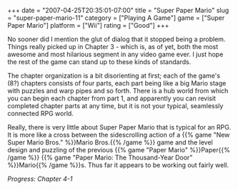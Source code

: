 +++
date = "2007-04-25T20:35:01-07:00"
title = "Super Paper Mario"
slug = "super-paper-mario-11"
category = ["Playing A Game"]
game = ["Super Paper Mario"]
platform = ["Wii"]
rating = ["Good"]
+++

No sooner did I mention the glut of dialog that it stopped being a problem.  Things really picked up in Chapter 3 - which is, as of yet, both the most awesome and most hilarious segment in any video game ever.  I just hope the rest of the game can stand up to these kinds of standards.

The chapter organization is a bit disorienting at first; each of the game's (8?) chapters consists of four parts, each part being like a big Mario stage with puzzles and warp pipes and so forth.  There is a hub world from which you can begin each chapter from part 1, and apparently you can revisit completed chapter parts at any time, but it is not your typical, seamlessly connected RPG world.

Really, there is very little about Super Paper Mario that is typical for an RPG.  It is more like a cross between the sidescrolling action of a {{% game "New Super Mario Bros." %}}Mario Bros.{{% /game %}} game and the level design and puzzling of the previous {{% game "Paper Mario" %}}Paper{{% /game %}} {{% game "Paper Mario: The Thousand-Year Door" %}}Mario{{% /game %}}s.  Thus far it appears to be working out fairly well.

<i>Progress: Chapter 4-1</i>